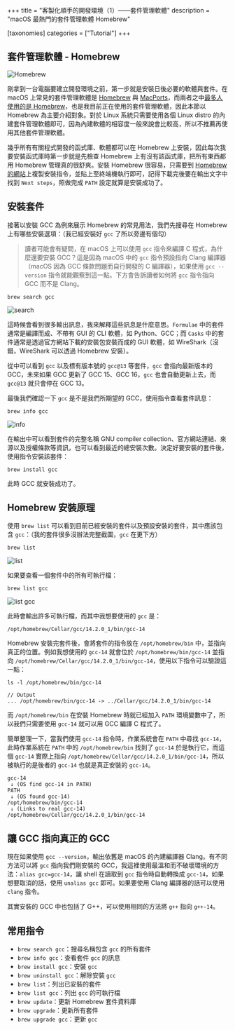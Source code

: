 +++
title = "客製化順手的開發環境（1）——套件管理軟體"
description = "macOS 最熱門的套件管理軟體 Homebrew"

[taxonomies]
categories = ["Tutorial"]
+++

## 套件管理軟體 - Homebrew

![Homebrew](./homebrew.png)

剛拿到一台電腦要建立開發環境之前，第一步就是安裝日後必要的軟體與套件。在 macOS 上常見的套件管理軟體是 [Homebrew](https://brew.sh) 與 [MacPorts](https://www.macports.org)，而兩者之中[最多人使用的是 Homebrew](https://www.reddit.com/r/MacOS/comments/1cmiq5w/which_package_manager_do_you_use/)，也是我目前正在使用的套件管理軟體，因此本節以 Homebrew 為主要介紹對象。對於 Linux 系統只需要使用各個 Linux distro 的內建套件管理軟體即可，因為內建軟體的相容度一般來說會比較高，所以不推薦再使用其他套件管理軟體。

幾乎所有有關程式開發的函式庫、軟體都可以在 Homebrew 上安裝，因此每次我要安裝函式庫時第一步就是先檢查 Homebrew 上有沒有該函式庫，把所有東西都用 Homebrew 管理真的很舒爽。安裝 Homebrew 很容易，只需要到 [Homebrew 的網站](https://brew.sh)上複製安裝指令，並貼上至終端機執行即可，記得下載完後要在輸出文字中找到 `Next steps`，照做完成 `PATH` 設定就算是安裝成功了。

## 安裝套件

接著以安裝 GCC 為例來展示 Homebrew 的常見用法，我們先搜尋在 Homebrew 上有哪些安裝選項：（我已經安裝好 `gcc` 了所以旁邊有個勾）

> 讀者可能會有疑問，在 macOS 上可以使用 `gcc` 指令來編譯 C 程式，為什麼還要安裝 GCC？這是因為 macOS 中的 `gcc` 指令預設指向 Clang 編譯器（macOS 因為 GCC 條款問題而自行開發的 C 編譯器），如果使用 `gcc --version` 指令就能觀察到這一點。下方會告訴讀者如何將 `gcc` 指令指向 GCC 而不是 Clang。

```
brew search gcc
```

![search](./search.png)

這時候會看到很多輸出訊息，我來解釋這些訊息是什麼意思。`Formulae` 中的套件通常是編譯而成、不帶有 GUI 的 CLI 軟體，如 Python、GCC；而 `Casks` 中的套件通常是透過官方網站下載的安裝包安裝而成的 GUI 軟體，如 WireShark（沒錯，WireShark 可以透過 Homebrew 安裝）。

從中可以看到 `gcc` 以及標有版本號的 `gcc@13` 等套件，`gcc` 會指向最新版本的 GCC，未來如果 GCC 更新了 GCC 15、GCC 16，`gcc` 也會自動更新上去，而 `gcc@13` 就只會停在 GCC 13。

最後我們確認一下 `gcc` 是不是我們所期望的 GCC，使用指令查看套件訊息：

```
brew info gcc
```

![info](./info.png)

在輸出中可以看到套件的完整名稱 GNU compiler collection、官方網站連結、來源以及授權條款等資訊，也可以看到最近的總安裝次數。決定好要安裝的套件後，使用指令安裝該套件：

```
brew install gcc
```

此時 GCC 就安裝成功了。

## Homebrew 安裝原理

使用 `brew list` 可以看到目前已經安裝的套件以及預設安裝的套件，其中應該包含 `gcc`：（我的套件很多沒辦法完整截圖，`gcc` 在更下方）

```
brew list
```

![list](./list.png)

如果要查看一個套件中的所有可執行檔：

```
brew list gcc
```

![list gcc](./list_gcc.png)

此時會輸出許多可執行檔，而其中我想要使用的 `gcc` 是：

```
/opt/homebrew/Cellar/gcc/14.2.0_1/bin/gcc-14
```

Homebrew 安裝完套件後，會將套件的指令放在 `/opt/homebrew/bin` 中，並指向真正的位置。例如我想使用的 `gcc-14` 就會位於 `/opt/homebrew/bin/gcc-14` 並指向 `/opt/homebrew/Cellar/gcc/14.2.0_1/bin/gcc-14`，使用以下指令可以驗證這一點：

```
ls -l /opt/homebrew/bin/gcc-14

// Output
... /opt/homebrew/bin/gcc-14 -> ../Cellar/gcc/14.2.0_1/bin/gcc-14
```

而 `/opt/homebrew/bin` 在安裝 Homebrew 時就已經加入 `PATH` 環境變數中了，所以我們只需要使用 `gcc-14` 就可以用 GCC 編譯 C 程式了。

簡單整理一下，當我們使用 `gcc-14` 指令時，作業系統會在 `PATH` 中尋找 `gcc-14`，此時作業系統在 `PATH` 中的 `/opt/homebrew/bin` 找到了 `gcc-14` 於是執行它，而這個 `gcc-14` 實際上指向 `/opt/homebrew/Cellar/gcc/14.2.0_1/bin/gcc-14`，所以被執行的是後者的 `gcc-14` 也就是真正安裝的 `gcc-14`。

```
gcc-14
 ↓ (OS find gcc-14 in PATH)
PATH
 ↓ (OS found gcc-14)
/opt/homebrew/bin/gcc-14
 ↓ (Links to real gcc-14)
/opt/homebrew/Cellar/gcc/14.2.0_1/bin/gcc-14
```

## 讓 GCC 指向真正的 GCC

現在如果使用 `gcc --version`，輸出依舊是 macOS 的內建編譯器 Clang。有不同方法可以將 `gcc` 指向我們剛安裝的 GCC，我這裡使用最溫和而不破壞環境的方法：`alias gcc=gcc-14`，讓 shell 在讀取到 `gcc` 指令時自動轉換成 `gcc-14`，如果想要取消的話，使用 `unalias gcc` 即可。如果要使用 Clang 編譯器的話可以使用 `clang` 指令。

其實安裝的 GCC 中也包括了 G++，可以使用相同的方法將 `g++` 指向 `g++-14`。

## 常用指令

- `brew search gcc`：搜尋名稱包含 `gcc` 的所有套件
- `brew info gcc`：查看套件 `gcc` 的訊息
- `brew install gcc`：安裝 `gcc`
- `brew uninstall gcc`：解除安裝 `gcc`
- `brew list`：列出已安裝的套件
- `brew list gcc`：列出 `gcc` 的可執行檔
- `brew update`：更新 Homebrew 套件資料庫
- `brew upgrade`：更新所有套件
- `brew upgrade gcc`：更新 `gcc`